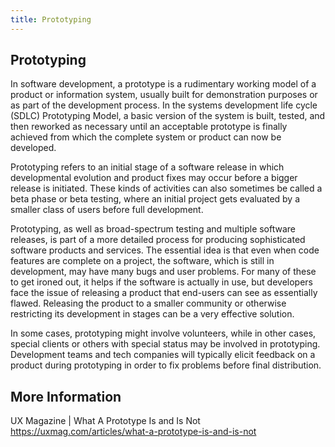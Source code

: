 ```yaml
---
title: Prototyping
---
```

## Prototyping

<p>In software development, a prototype is a rudimentary working model of a product or information system, usually built for demonstration purposes or as part of the development process. In the systems development life cycle (SDLC) Prototyping Model, a basic version of the system is built, tested, and then reworked as necessary until an acceptable prototype is finally achieved from which the complete system or product can now be developed.</p>
<p>Prototyping refers to an initial stage of a software release in which developmental evolution and product fixes may occur before a bigger release is initiated. These kinds of activities can also sometimes be called a beta phase or beta testing, where an initial project gets evaluated by a smaller class of users before full development.</p>
<p>Prototyping, as well as broad-spectrum testing and multiple software releases, is part of a more detailed process for producing sophisticated software products and services. The essential idea is that even when code features are complete on a project, the software, which is still in development, may have many bugs and user problems. For many of these to get ironed out, it helps if the software is actually in use, but developers face the issue of releasing a product that end-users can see as essentially flawed. Releasing the product to a smaller community or otherwise restricting its development in stages can be a very effective solution.</p> 
<p>In some cases, prototyping might involve volunteers, while in other cases, special clients or others with special status may be involved in prototyping. Development teams and tech companies will typically elicit feedback on a product during prototyping in order to fix problems before final distribution.</p>



## More Information

UX Magazine | What A Prototype Is and Is Not
https://uxmag.com/articles/what-a-prototype-is-and-is-not
